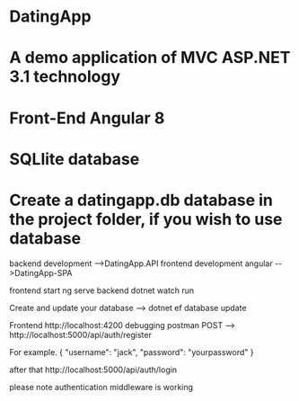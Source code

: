 # DatingApp

# A demo application of MVC ASP.NET  3.1 technology
# Front-End Angular 8
# SQLlite database 

# Create a datingapp.db database in the project folder, if you wish to use database

backend development -->DatingApp.API
frontend development angular -->DatingApp-SPA

frontend start ng serve
backend dotnet watch run

Create and update your database
--> dotnet ef database update

Frontend http://localhost:4200
debugging postman POST --> http://localhost:5000/api/auth/register

For example.
{
	"username": "jack",
	"password": "yourpassword"
}

after that
http://localhost:5000/api/auth/login

please note authentication middleware is working



